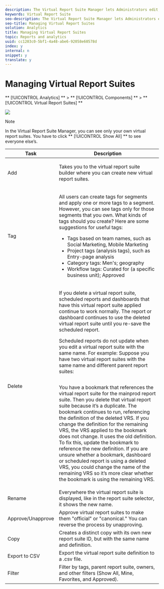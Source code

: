 ```yaml
---
description: The Virtual Report Suite Manager lets Administrators edit, add, tag, delete, rename, approve, copy, export, and filter virtual report suites. It is not visible to non-Admin users.
keywords: Virtual Report Suite
seo-description: The Virtual Report Suite Manager lets Administrators edit, add, tag, delete, rename, approve, copy, export, and filter virtual report suites. It is not visible to non-Admin users.
seo-title: Managing Virtual Report Suites
solution: Analytics
title: Managing Virtual Report Suites
topic: Reports and analytics
uuid: cc1203c0-5bf1-4a48-abe6-92058e60578d
index: y
internal: n
snippet: y
translate: y
---
```


# Managing Virtual Report Suites

** [!UICONTROL  Analytics] ** > ** [!UICONTROL  Components] ** > ** [!UICONTROL  Virtual Report Suites] ** 

![](graphics/vrs-manage.png) 


>[!NOTE]
>
>In the Virtual Report Suite Manager, you can see only your own virtual report suites. You have to click ** [!UICONTROL  Show All] ** to see everyone else’s. 



<table id="table_D5455ED0EC7A40839DB2DC89E1A9E469"> 
 <thead> 
  <tr> 
   <th colname="col1" class="entry"> Task </th> 
   <th colname="col2" class="entry"> Description </th> 
  </tr> 
 </thead>
 <tbody> 
  <tr> 
   <td colname="col1"> Add </td> 
   <td colname="col2"> <p>Takes you to the virtual report suite builder where you can create new virtual report suites. </p> </td> 
  </tr> 
  <tr> 
   <td colname="col1"> Tag </td> 
   <td colname="col2"> <p>All users can create tags for segments and apply one or more tags to a segment. However, you can see tags only for those segments that you own. What kinds of tags should you create? Here are some suggestions for useful tags: </p> <p> 
     <ul id="ul_45E9BD37614C493F8C5AFFFB968F12D5"> 
      <li id="li_A909BC1BE7E44C3E84B72200A66F8D12">Tags based on team names, such as Social Marketing, Mobile Marketing </li> 
      <li id="li_82784EF92DF240BD9EE62C879A68FB0D">Project tags (analysis tags), such as Entry-page analysis </li> 
      <li id="li_E9AEE4A9D14B42929CF9CF879BB55913">Category tags: Men's; geography </li> 
      <li id="li_2A8246828B0E42CCA4ED8AE075EB79F7">Workflow tags: Curated for (a specific business unit); Approved </li> 
     </ul> </p> </td> 
  </tr> 
  <tr> 
   <td colname="col1"> Delete </td> 
   <td colname="col2"> <p>If you delete a virtual report suite, scheduled reports and dashboards that have this virtual report suite applied continue to work normally. The report or dashboard continues to use the deleted virtual report suite until you re-save the scheduled report. </p> <p>Scheduled reports do not update when you edit a virtual report suite with the same name. For example: Suppose you have two virtual report suites with the same name and different parent report suites:  </p>
    <table id="table_4B5A76E0AEAC4323A2FFE60F727B33FB">  
    </table> <p>You have a bookmark that references the virtual report suite for the mainprod report suite. Then you delete that virtual report suite because it’s a duplicate. The bookmark continues to run, referencing the definition of the deleted VRS. If you change the definition for the remaining VRS, the VRS applied to the bookmark does not change. It uses the old definition. To fix this, update the bookmark to reference the new definition. If you are unsure whether a bookmark, dashboard or scheduled report is using a deleted VRS, you could change the name of the remaining VRS so it’s more clear whether the bookmark is using the remaining VRS. </p> </td> 
  </tr> 
  <tr> 
   <td colname="col1"> Rename </td> 
   <td colname="col2"> Everywhere the virtual report suite is displayed, like in the report suite selector, it shows the new name. </td> 
  </tr> 
  <tr> 
   <td colname="col1"> Approve/Unapprove </td> 
   <td colname="col2"> Approve virtual report suites to make them "official" or "canonical." You can reverse the process by unapproving. </td> 
  </tr> 
  <tr> 
   <td colname="col1"> Copy </td> 
   <td colname="col2"> Creates a distinct copy with its own new report suite ID, but with the same name and definition. </td> 
  </tr> 
  <tr> 
   <td colname="col1"> Export to CSV </td> 
   <td colname="col2"> Export the virtual report suite definition to a .csv file. </td> 
  </tr> 
  <tr> 
   <td colname="col1"> Filter </td> 
   <td colname="col2"> Filter by tags, parent report suite, owners, and other filters (Show All, Mine, Favorites, and Approved). </td> 
  </tr> 
 </tbody> 
</table>

